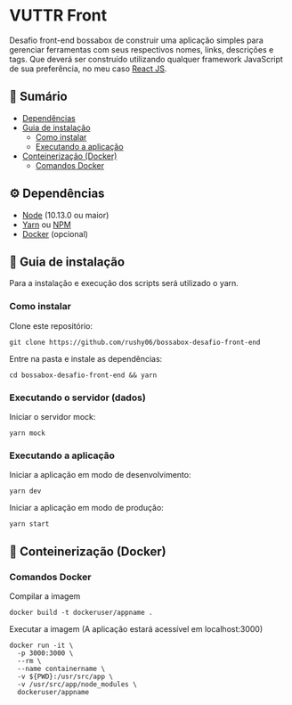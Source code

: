 # VUTTR Front

Desafio front-end bossabox de construir uma aplicação simples para gerenciar ferramentas com seus respectivos nomes, links, descrições e tags. Que deverá ser construído utilizando qualquer framework JavaScript de sua preferência, no meu caso [React JS](https://reactjs.org/).

## :book: Sumário

- [Dependências](https://github.com/rushy06/bossabox-desafio-front-end#rocket-guia-de-instala%C3%A7%C3%A3o)
- [Guia de instalação](https://github.com/rushy06/bossabox-desafio-front-end#rocket-guia-de-instala%C3%A7%C3%A3o)
  - [Como instalar](https://github.com/rushy06/bossabox-desafio-front-end#executando-a-aplica%C3%A7%C3%A3o)
  - [Executando a aplicação](https://github.com/rushy06/bossabox-desafio-front-end#executando-a-aplica%C3%A7%C3%A3o)
- [Conteinerização (Docker)](https://github.com/rushy06/bossabox-desafio-front-end#whale2-conteineriza%C3%A7%C3%A3o-docker)
  - [Comandos Docker](https://github.com/gabrielsouzadev/vuttr-vue#comandos-docker)

## :gear: Dependências

- [Node](https://nodejs.org/en/) (10.13.0 ou maior)
- [Yarn](https://yarnpkg.com/pt-BR/) ou [NPM](https://www.npmjs.com/)
- [Docker](https://www.docker.com/) (opcional)

## :rocket: Guia de instalação

Para a instalação e execução dos scripts será utilizado o yarn.

### Como instalar

Clone este repositório:

```
git clone https://github.com/rushy06/bossabox-desafio-front-end
```

Entre na pasta e instale as dependências:

```
cd bossabox-desafio-front-end && yarn
```

### Executando o servidor (dados)

Iniciar o servidor mock:

```
yarn mock
```

### Executando a aplicação

Iniciar a aplicação em modo de desenvolvimento:

```
yarn dev
```

Iniciar a aplicação em modo de produção:

```
yarn start
```

## :whale2: Conteinerização (Docker)

### Comandos Docker

Compilar a imagem

```
docker build -t dockeruser/appname .
```

Executar a imagem (A aplicação estará acessível em localhost:3000)

```
docker run -it \
  -p 3000:3000 \
  --rm \
  --name containername \
  -v ${PWD}:/usr/src/app \
  -v /usr/src/app/node_modules \
  dockeruser/appname
```
